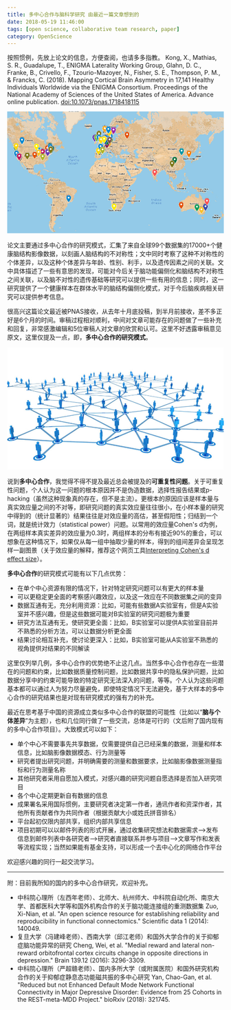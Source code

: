 ```yaml
---
title: 多中心合作与脑科学研究 由最近一篇文章想到的
date: 2018-05-19 11:46:00
tags: [open science, collaborative team research, paper]
category: OpenScience
---
```

按照惯例，先放上论文的信息，方便查阅，也请多多指教。
Kong, X., Mathias, S. R., Guadalupe, T., ENIGMA Laterality Working Group, Glahn, D. C., Franke, B., Crivello, F., Tzourio-Mazoyer, N., Fisher, S. E., Thompson, P. M., & Francks, C. (2018). Mapping Cortical Brain Asymmetry in 17,141 Healthy Individuals Worldwide via the ENIGMA Consortium. Proceedings of the National Academy of Sciences of the United States of America. Advance online publication. [doi:10.1073/pnas.1718418115](https://doi.org/10.1073/pnas.1718418115)

![脑皮层偏侧化研究中的多中心](/images/post_images/pnassites.jpg)
<!--more-->
论文主要通过多中心合作的研究模式，汇集了来自全球99个数据集的17000+个健康脑结构影像数据，以刻画人脑结构的不对称性；文中同时考察了这种不对称性的个体差异，以及这种个体差异与年龄、性别、利手，以及遗传因素之间的关联。文中具体描述了一些有意思的发现，可能对今后关于脑功能偏侧化和脑结构不对称性之间关联，以及脑不对性的遗传基础等研究可以提供一些有用的信息；同时，这一研究提供了一个健康样本在群体水平的脑结构偏侧化模式，对于今后脑疾病相关研究可以提供参考信息。

很高兴这篇论文最近被PNAS接收，从去年十月底投稿，到半月前接收，差不多正好是6个月的时间。审稿过程相对顺利，中间对文章可能存在的问题做了一些补充和回复，非常感激编辑和5位审稿人对文章的欣赏和认可。这里不好透露审稿意见原文，这里仅提及一点，即，**多中心合作的研究模式**。

![多中心合作](/images/post_images/multisites.jpg)

说到**多中心合作**，我觉得不得不提及最近总会被提及的**可重复性问题**。关于可重复性问题，个人认为这一问题的根本原因并不是伪造数据，选择性报告结果或p-hacking（虽然这种现象真的存在，但不是主流）。更根本的原因应该是样本量与真实效应量之间的不对等，即研究问题的真实效应量往往很小，在小样本量的研究中得到的（统计显著的）结果往往是对效应量的高估，甚至假阳性；归结到一个词，就是统计效力（statistical power）问题。以常用的效应量Cohen's d为例，在两组样本真实差异的效应量为0.3时，两组样本的分布有接近90%的重合，可以想象在这种情况下，如果仅从每一组中抽取少量的样本，得到的组间差异会呈现怎样一副图景（关于效应量的解释，推荐这个网页工具[Interpreting Cohen's d effect size](http://rpsychologist.com/d3/cohend/)）。

**多中心合作**的研究模式可能有以下几点优势：
- 在单个中心资源有限的情况下，针对特定研究问题可以有更大的样本量
- 可以更稳定更全面的考察感兴趣效应，以及这一效应在不同数据集之间的变异
- 数据互通有无，充分利用资源：比如，可能有些数据A实验室有，但是A实验室并不感兴趣，但是这些数据可能对B实验室的研究问题极为重要
- 研究方法互通有无，使研究更全面：比如，B实验室可以提供A实验室目前并不熟悉的分析方法，可以让数据分析更全面
- 结果讨论相互补充，使讨论更深入：比如，B实验室可能从A实验室不熟悉的视角提供对结果的不同解读

这里仅列举几例，多中心合作的优势绝不止这几点。当然多中心合作也存在一些潜在的问题和约束，比如数据质量控制问题，比如数据共享中的隐私保护问题，比如数据分享中的约束可能导致的特定研究无法深入的问题，等等。个人认为这些问题基本都可以通过人为努力尽量避免，即使特定情况下无法避免，基于大样本的多中心合作的研究结果也是对现有研究模式的强有力的补充。

最近在思考基于中国的资源成立类似多中心合作的联盟的可能性（比如以“**脑与个体差异**”为主题），也和几位同行做了一些交流，总体是可行的（文后附了国内现有的多中心合作项目）。大致模式可以如下：
- 单个中心不需要事先共享数据，仅需要提供自己已经采集的数据，测量和样本信息，比如脑影像数据模态、行为测量等
- 研究者提出研究问题，并明确需要的测量和数据要求，比如脑影像数据测量指标和行为测量名称
- 其他研究者采用自愿加入模式，对感兴趣的研究问题自愿选择是否加入研究项目
- 各个中心定期更新自有数据的信息
- 成果署名采用国际惯例，主要研究者决定第一作者，通讯作者和资深作者，其他所有贡献者作为共同作者（根据贡献大小或姓氏拼音排名）
- 平台起初仅限内部共享，组织内部共享信息
- 项目初期可以以邮件列表的形式开展，通过收集研究想法和数据需求-->发布信息到邮件列表中各研究者-->研究者直接联系并参与项目-->文章写作和发表等流程实现；当然如果能有基金支持，可以形成一个去中心化的网络合作平台

欢迎感兴趣的同行一起交流学习。

---
附：目前我所知的国内的多中心合作研究，欢迎补充。
- 中科院心理所（左西年老师）、北师大、杭州师大、中科院自动化所、南京大学、首都医科大学等和国外机构合作的关于脑功能连接组的重测数据集
Zuo, Xi-Nian, et al. "An open science resource for establishing reliability and reproducibility in functional connectomics." Scientific data 1 (2014): 140049.
- 复旦大学（冯建峰老师）、西南大学（邱江老师）和国外大学合作的关于抑郁症脑功能异常的研究
Cheng, Wei, et al. "Medial reward and lateral non-reward orbitofrontal cortex circuits change in opposite directions in depression." Brain 139.12 (2016): 3296-3309.
- 中科院心理所（严超赣老师）、国内多所大学（或附属医院）和国外研究机构合作的关于抑郁症静息态功能磁共振的多中心研究
Yan, Chao-Gan, et al. "Reduced but not Enhanced Default Mode Network Functional Connectivity in Major Depressive Disorder: Evidence from 25 Cohorts in the REST-meta-MDD Project." bioRxiv (2018): 321745.